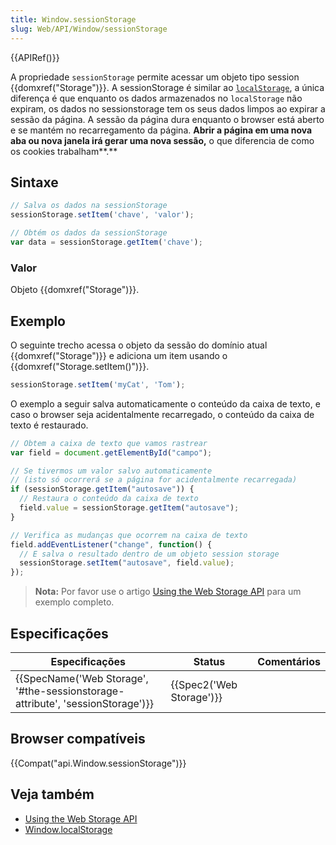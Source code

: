 ```yaml
---
title: Window.sessionStorage
slug: Web/API/Window/sessionStorage
---
```


{{APIRef()}}

A propriedade `sessionStorage` permite acessar um objeto tipo session {{domxref("Storage")}}. A sessionStorage é similar ao [`localStorage`](/pt-BR/docs/Web/API/Window.localStorage), a única diferença é que enquanto os dados armazenados no `localStorage` não expiram, os dados no sessionstorage tem os seus dados limpos ao expirar a sessão da página. A sessão da página dura enquanto o browser está aberto e se mantém no recarregamento da página. **Abrir a página em uma nova aba ou nova janela irá gerar uma nova sessão,** o que diferencia de como os cookies trabalham**.**

## Sintaxe

```js
// Salva os dados na sessionStorage
sessionStorage.setItem('chave', 'valor');

// Obtém os dados da sessionStorage
var data = sessionStorage.getItem('chave');
```

### Valor

Objeto {{domxref("Storage")}}.

## Exemplo

O seguinte trecho acessa o objeto da sessão do domínio atual {{domxref("Storage")}} e adiciona um item usando o {{domxref("Storage.setItem()")}}.

```js
sessionStorage.setItem('myCat', 'Tom');
```

O exemplo a seguir salva automaticamente o conteúdo da caixa de texto, e caso o browser seja acidentalmente recarregado, o conteúdo da caixa de texto é restaurado.

```js
// Obtem a caixa de texto que vamos rastrear
var field = document.getElementById("campo");

// Se tivermos um valor salvo automaticamente
// (isto só ocorrerá se a página for acidentalmente recarregada)
if (sessionStorage.getItem("autosave")) {
  // Restaura o conteúdo da caixa de texto
  field.value = sessionStorage.getItem("autosave");
}

// Verifica as mudanças que ocorrem na caixa de texto
field.addEventListener("change", function() {
  // E salva o resultado dentro de um objeto session storage
  sessionStorage.setItem("autosave", field.value);
});
```

> **Nota:** Por favor use o artigo [Using the Web Storage API](/pt-BR/docs/Web/API/Web_Storage_API/Using_the_Web_Storage_API) para um exemplo completo.

## Especificações

| Especificações                                                                                           | Status                           | Comentários |
| -------------------------------------------------------------------------------------------------------- | -------------------------------- | ----------- |
| {{SpecName('Web Storage', '#the-sessionstorage-attribute', 'sessionStorage')}} | {{Spec2('Web Storage')}} |             |

## Browser compatíveis

{{Compat("api.Window.sessionStorage")}}

## Veja também

- [Using the Web Storage API](/pt-BR/docs/Web/API/Web_Storage_API/Using_the_Web_Storage_API)
- [Window.localStorage](/pt-BR/docs/Web/API/Window.localStorage)
